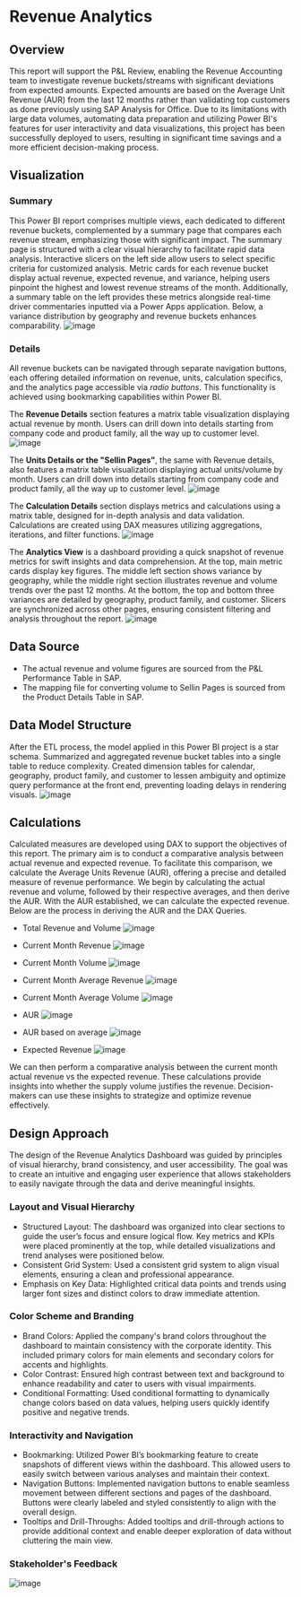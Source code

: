 # Revenue Analytics

## Overview
This report will support the P&L Review, enabling the Revenue Accounting team to investigate revenue buckets/streams with significant deviations from expected amounts. Expected amounts are based on the Average Unit Revenue (AUR) from the last 12 months rather than validating top customers as done previously using SAP Analysis for Office. Due to its limitations with large data volumes, automating data preparation and utilizing Power BI's features for user interactivity and data visualizations, this project has been successfully deployed to users, resulting in significant time savings and a more efficient decision-making process.

## Visualization
### Summary
This Power BI report comprises multiple views, each dedicated to different revenue buckets, complemented by a summary page that compares each revenue stream, emphasizing those with significant impact. The summary page is structured with a clear visual hierarchy to facilitate rapid data analysis. Interactive slicers on the left side allow users to select specific criteria for customized analysis. Metric cards for each revenue bucket display actual revenue, expected revenue, and variance, helping users pinpoint the highest and lowest revenue streams of the month. Additionally, a summary table on the left provides these metrics alongside real-time driver commentaries inputted via a Power Apps application. Below, a variance distribution by geography and revenue buckets enhances comparability.
![image](https://github.com/user-attachments/assets/9400d79e-5b22-4f62-93a8-20e175302c66)

### Details
All revenue buckets can be navigated through separate navigation buttons, each offering detailed information on revenue, units, calculation specifics, and the analytics page accessible via *radio buttons*. This functionality is achieved using bookmarking capabilities within Power BI.

The **Revenue Details** section features a matrix table visualization displaying actual revenue by month. Users can drill down into details starting from company code and product family, all the way up to customer level.
![image](https://github.com/user-attachments/assets/5366156f-3019-4722-a179-39590f1677c0)

The **Units Details or the "Sellin Pages"**, the same with Revenue details, also features a matrix table visualization displaying actual units/volume by month. Users can drill down into details starting from company code and product family, all the way up to customer level.
![image](https://github.com/user-attachments/assets/b2e9a3ba-3c8d-4462-9440-1d62838d5ecb)

The **Calculation Details** section displays metrics and calculations using a matrix table, designed for in-depth analysis and data validation. Calculations are created using DAX measures utilizing aggregations, iterations, and filter functions.
![image](https://github.com/user-attachments/assets/789360a5-aac1-475a-a62b-e5429ebf0d55)


The **Analytics View** is a dashboard providing a quick snapshot of revenue metrics for swift insights and data comprehension. At the top, main metric cards display key figures. The middle left section shows variance by geography, while the middle right section illustrates revenue and volume trends over the past 12 months. At the bottom, the top and bottom three variances are detailed by geography, product family, and customer. Slicers are synchronized across other pages, ensuring consistent filtering and analysis throughout the report.
![image](https://github.com/user-attachments/assets/5a64db42-b494-424a-9348-fd7fc4f84394)

## Data Source
- The actual revenue and volume figures are sourced from the P&L Performance Table in SAP.
- The mapping file for converting volume to Sellin Pages is sourced from the Product Details Table in SAP.

## Data Model Structure
After the ETL process, the model applied in this Power BI project is a star schema. Summarized and aggregated revenue bucket tables into a single table to reduce complexity. Created dimension tables for calendar, geography, product family, and customer to lessen ambiguity and optimize query performance at the front end, preventing loading delays in rendering visuals.
![image](https://github.com/user-attachments/assets/d1fabfba-bb28-48f1-8501-a78ad87070fb)

## Calculations
Calculated measures are developed using DAX to support the objectives of this report. The primary aim is to conduct a comparative analysis between actual revenue and expected revenue. To facilitate this comparison, we calculate the Average Units Revenue (AUR), offering a precise and detailed measure of revenue performance. We begin by calculating the actual revenue and volume, followed by their respective averages, and then derive the AUR. With the AUR established, we can calculate the expected revenue. 
Below are the process in deriving the AUR and the DAX Queries.

- Total Revenue and Volume
  ![image](https://github.com/user-attachments/assets/6d52fb96-1abd-4647-b4ad-869680676044)
<!--![image](https://github.com/user-attachments/assets/fbb37aae-5c1b-4ce6-ad61-68d4f74507ed)-->

- Current Month Revenue
  ![image](https://github.com/user-attachments/assets/db020302-7c19-4f20-a594-1f9f0a070580)
<!--![image](https://github.com/user-attachments/assets/6cedcd09-a88d-4666-a6d1-c3c5e63c3192)-->

- Current Month Volume
  ![image](https://github.com/user-attachments/assets/528c3298-4dd2-4618-8c86-00a206af23c9)
<!--![image](https://github.com/user-attachments/assets/43a78393-93be-4572-a68e-1b4347545a59)-->

- Current Month Average Revenue
  ![image](https://github.com/user-attachments/assets/1a5fae46-f054-420c-a128-e98ffa5872b8)
<!--![image](https://github.com/user-attachments/assets/63518639-38cf-41db-a54e-b8a84f329b8f)-->

- Current Month Average Volume
  ![image](https://github.com/user-attachments/assets/6729b790-e04a-425e-a240-081929e986a0)
<!--![image](https://github.com/user-attachments/assets/77ef78de-8886-450f-8da4-733d6bf8f706)-->

- AUR
  ![image](https://github.com/user-attachments/assets/9f72b2dc-1597-4095-b67d-e92bcbfa0c7c)
<!--![image](https://github.com/user-attachments/assets/4fdee12b-3812-4e82-a6ea-c8fb43c0c733)-->

- AUR based on average
  ![image](https://github.com/user-attachments/assets/fdbb6184-f5f8-414d-8c23-6b222d9c85e3)
<!--![image](https://github.com/user-attachments/assets/ee8d444b-9b6c-4931-a206-6ba492adf6ea)-->

- Expected Revenue
  ![image](https://github.com/user-attachments/assets/34f629a5-4b77-413d-a9d9-3b36d4d8a481)
<!--![image](https://github.com/user-attachments/assets/5253ac3a-1dd7-48fc-b0bb-fe698550d9cd)-->

We can then perform a comparative analysis between the current month actual revenue vs the expected revenue. These calculations provide insights into whether the supply volume justifies the revenue. Decision-makers can use these insights to strategize and optimize revenue effectively.

## Design Approach
The design of the Revenue Analytics Dashboard was guided by principles of visual hierarchy, brand consistency, and user accessibility. The goal was to create an intuitive and engaging user experience that allows stakeholders to easily navigate through the data and derive meaningful insights.

### Layout and Visual Hierarchy
-  Structured Layout: The dashboard was organized into clear sections to guide the user’s focus and ensure logical flow. Key metrics and KPIs were placed prominently at the top, while detailed visualizations and trend analyses were positioned below.
-  Consistent Grid System: Used a consistent grid system to align visual elements, ensuring a clean and professional appearance.
-  Emphasis on Key Data: Highlighted critical data points and trends using larger font sizes and distinct colors to draw immediate attention.

### Color Scheme and Branding
- Brand Colors: Applied the company's brand colors throughout the dashboard to maintain consistency with the corporate identity. This included primary colors for main elements and secondary colors for accents and highlights.
- Color Contrast: Ensured high contrast between text and background to enhance readability and cater to users with visual impairments.
- Conditional Formatting: Used conditional formatting to dynamically change colors based on data values, helping users quickly identify positive and negative trends.

### Interactivity and Navigation
- Bookmarking: Utilized Power BI’s bookmarking feature to create snapshots of different views within the dashboard. This allowed users to easily switch between various analyses and maintain their context.
- Navigation Buttons: Implemented navigation buttons to enable seamless movement between different sections and pages of the dashboard. Buttons were clearly labeled and styled consistently to align with the overall design.
- Tooltips and Drill-Throughs: Added tooltips and drill-through actions to provide additional context and enable deeper exploration of data without cluttering the main view.

### Stakeholder's Feedback
![image](https://github.com/user-attachments/assets/387795b0-0ad9-449b-b7b0-325dc2e02a7f)













